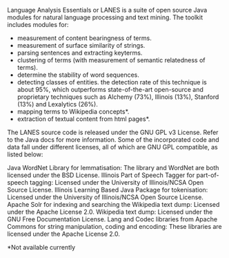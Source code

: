 Language Analysis Essentials or LANES is a suite of open source Java modules for natural language processing and text mining. The toolkit includes modules for:

- measurement of content bearingness of terms.
- measurement of surface similarity of strings.
- parsing sentences and extracting keyterms.
- clustering of terms (with measurement of semantic relatedness of terms).
- determine the stability of word sequences.
- detecting classes of entities. the detection rate of this technique is about 95%, which outperforms state-of-the-art open-source and proprietary techniques such as Alchemy (73%), Illinois (13%), Stanford (13%) and Lexalytics (26%).
- mapping terms to Wikipedia concepts*.
- extraction of textual content from html pages*.
 

The LANES source code is released under the GNU GPL v3 License. Refer to the Java docs for more information. Some of the incorporated code and data fall under different licenses, all of which are GNU GPL compatible, as listed below:

Java WordNet Library for lemmatisation: The library and WordNet are both licensed under the BSD License.
Illinois Part of Speech Tagger for part-of-speech tagging: Licensed under the University of Illinois/NCSA Open Source License.
Illinois Learning Based Java Package for tokenisation: Licensed under the University of Illinois/NCSA Open Source License.
Apache Solr for indexing and searching the Wikipedia text dump: Licensed under the Apache License 2.0.
Wikipedia text dump: Licensed under the GNU Free Documentation License.
Lang and Codec libraries from Apache Commons for string manipulation, coding and encoding: These libraries are licensed under the Apache License 2.0.
 

*Not available currently
